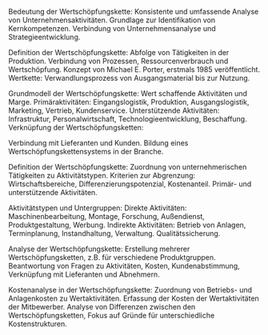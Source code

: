 Bedeutung der Wertschöpfungskette:
Konsistente und umfassende Analyse von Unternehmensaktivitäten.
Grundlage zur Identifikation von Kernkompetenzen.
Verbindung von Unternehmensanalyse und Strategieentwicklung.


Definition der Wertschöpfungskette:
Abfolge von Tätigkeiten in der Produktion.
Verbindung von Prozessen, Ressourcenverbrauch und Wertschöpfung.
Konzept von Michael E. Porter, erstmals 1985 veröffentlicht.
Wertkette: Verwandlungsprozess von Ausgangsmaterial bis zur Nutzung.


Grundmodell der Wertschöpfungskette:
Wert schaffende Aktivitäten und Marge.
Primäraktivitäten: Eingangslogistik, Produktion, Ausgangslogistik, Marketing, Vertrieb, Kundenservice.
Unterstützende Aktivitäten: Infrastruktur, Personalwirtschaft, Technologieentwicklung, Beschaffung.
Verknüpfung der Wertschöpfungsketten:

Verbindung mit Lieferanten und Kunden.
Bildung eines Wertschöpfungskettensystems in der Branche.


Definition der Wertschöpfungskette:
Zuordnung von unternehmerischen Tätigkeiten zu Aktivitätstypen.
Kriterien zur Abgrenzung: Wirtschaftsbereiche, Differenzierungspotenzial, Kostenanteil.
Primär- und unterstützende Aktivitäten.


Aktivitätstypen und Untergruppen:
Direkte Aktivitäten: Maschinenbearbeitung, Montage, Forschung, Außendienst, Produktgestaltung, Werbung.
Indirekte Aktivitäten: Betrieb von Anlagen, Terminplanung, Instandhaltung, Verwaltung.
Qualitätssicherung.


Analyse der Wertschöpfungskette:
Erstellung mehrerer Wertschöpfungsketten, z.B. für verschiedene Produktgruppen.
Beantwortung von Fragen zu Aktivitäten, Kosten, Kundenabstimmung, Verknüpfung mit Lieferanten und Abnehmern.

Kostenanalyse in der Wertschöpfungskette:
Zuordnung von Betriebs- und Anlagenkosten zu Wertaktivitäten.
Erfassung der Kosten der Wertaktivitäten der Mitbewerber.
Analyse von Differenzen zwischen den Wertschöpfungsketten, Fokus auf Gründe für unterschiedliche Kostenstrukturen.
